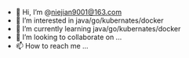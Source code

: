 - 👋 Hi, I’m @niejian9001@163.com
- 👀 I’m interested in java/go/kubernates/docker
- 🌱 I’m currently learning java/go/kubernates/docker
- 💞️ I’m looking to collaborate on ...
- 📫 How to reach me ...

<!---
niejian/niejian is a ✨ special ✨ repository because its `README.md` (this file) appears on your GitHub profile.
You can click the Preview link to take a look at your changes.
--->
